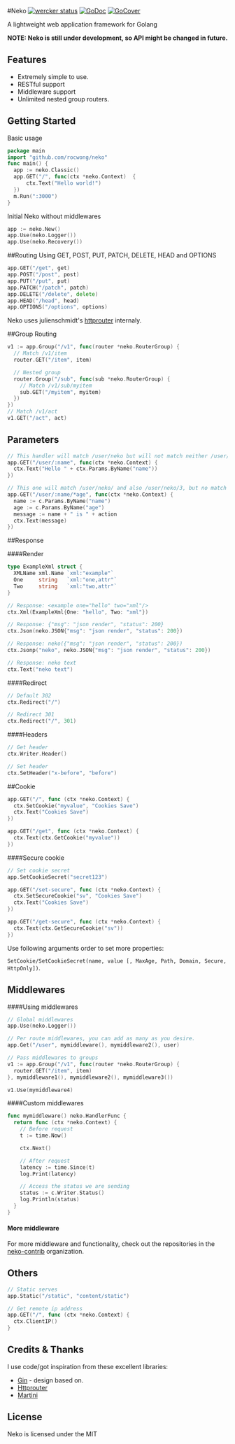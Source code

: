 #Neko
[![wercker status](https://app.wercker.com/status/2ab4b79cf2d418606e884c5d98d1ec0d/s "wercker status")](https://app.wercker.com/project/bykey/2ab4b79cf2d418606e884c5d98d1ec0d)
[![GoDoc](http://img.shields.io/badge/go-documentation-blue.svg?style=flat-square)](https://godoc.org/github.com/rocwong/neko)
[![GoCover](http://gocover.io/_badge/github.com/rocwong/neko)](http://gocover.io/github.com/rocwong/neko)

A lightweight web application framework for Golang

**NOTE: Neko is still under development, so API might be changed in future.**

## Features

* Extremely simple to use.
* RESTful support
* Middleware support
* Unlimited nested group routers.

## Getting Started
Basic usage
~~~go
package main
import "github.com/rocwong/neko"
func main() {
  app := neko.Classic()
  app.GET("/", func(ctx *neko.Context)  {
      ctx.Text("Hello world!")
  })
  m.Run(":3000")
}
~~~
Initial Neko without middlewares
~~~go
app := neko.New()
app.Use(neko.Logger())
app.Use(neko.Recovery())
~~~

##Routing
Using GET, POST, PUT, PATCH, DELETE, HEAD and OPTIONS
~~~go
app.GET("/get", get)
app.POST("/post", post)
app.PUT("/put", put)
app.PATCH("/patch", patch)
app.DELETE("/delete", delete)
app.HEAD("/head", head)
app.OPTIONS("/options", options)
~~~
Neko uses julienschmidt's [httprouter](https://github.com/julienschmidt/httprouter) internaly.


##Group Routing
~~~go
v1 := app.Group("/v1", func(router *neko.RouterGroup) {
  // Match /v1/item
  router.GET("/item", item)

  // Nested group
  router.Group("/sub", func(sub *neko.RouterGroup) {
    // Match /v1/sub/myitem
    sub.GET("/myitem", myitem)
  })
})
// Match /v1/act
v1.GET("/act", act)
~~~

## Parameters
~~~go
// This handler will match /user/neko but will not match neither /user/ or /user
app.GET("/user/:name", func(ctx *neko.Context) {
  ctx.Text("Hello " + ctx.Params.ByName("name"))
})

// This one will match /user/neko/ and also /user/neko/3, but no match /user/neko
app.GET("/user/:name/*age", func(ctx *neko.Context) {
  name := c.Params.ByName("name")
  age := c.Params.ByName("age")
  message := name + " is " + action
  ctx.Text(message)
})
~~~

##Response

####Render
~~~go
type ExampleXml struct {
  XMLName xml.Name `xml:"example"`
  One     string   `xml:"one,attr"`
  Two     string   `xml:"two,attr"`
}

// Response: <example one="hello" two="xml"/>
ctx.Xml(ExampleXml{One: "hello", Two: "xml"})
~~~

~~~go
// Response: {"msg": "json render", "status": 200}
ctx.Json(neko.JSON{"msg": "json render", "status": 200})

// Response: neko({"msg": "json render", "status": 200})
ctx.Jsonp("neko", neko.JSON{"msg": "json render", "status": 200})

// Response: neko text
ctx.Text("neko text")
~~~

####Redirect
~~~go
// Default 302
ctx.Redirect("/")

// Redirect 301
ctx.Redirect("/", 301)
~~~

####Headers
~~~go
// Get header
ctx.Writer.Header()

// Set header
ctx.SetHeader("x-before", "before")
~~~

##Cookie
~~~ go
app.GET("/", func (ctx *neko.Context) {
  ctx.SetCookie("myvalue", "Cookies Save")
  ctx.Text("Cookies Save")
})

app.GET("/get", func (ctx *neko.Context) {
  ctx.Text(ctx.GetCookie("myvalue"))
})
~~~
####Secure cookie
~~~ go
// Set cookie secret
app.SetCookieSecret("secret123")

app.GET("/set-secure", func (ctx *neko.Context) {
  ctx.SetSecureCookie("sv", "Cookies Save")
  ctx.Text("Cookies Save")
})

app.GET("/get-secure", func (ctx *neko.Context) {
  ctx.Text(ctx.GetSecureCookie("sv"))
})

~~~
Use following arguments order to set more properties:

`SetCookie/SetCookieSecret(name, value [, MaxAge, Path, Domain, Secure, HttpOnly])`.

## Middlewares

####Using middlewares
~~~go
// Global middlewares
app.Use(neko.Logger())

// Per route middlewares, you can add as many as you desire.
app.Get("/user", mymiddleware(), mymiddleware2(), user)

// Pass middlewares to groups
v1 := app.Group("/v1", func(router *neko.RouterGroup) {
  router.GET("/item", item)
}, mymiddleware1(), mymiddleware2(), mymiddleware3())

v1.Use(mymiddleware4)
~~~

####Custom middlewares
~~~go
func mymiddleware() neko.HandlerFunc {
  return func (ctx *neko.Context) {
    // Before request
    t := time.Now()

    ctx.Next()

    // After request
    latency := time.Since(t)
    log.Print(latency)

    // Access the status we are sending
    status := c.Writer.Status()
    log.Println(status)
  }
}
~~~

#### More middleware
For more middleware and functionality, check out the repositories in the  [neko-contrib](https://github.com/neko-contrib) organization.

## Others
~~~go
// Static serves
app.Static("/static", "content/static")

// Get remote ip address
app.GET("/", func (ctx *neko.Context) {
  ctx.ClientIP()
}
~~~


## Credits & Thanks
I use code/got inspiration from these excellent libraries:

*  [Gin](https://github.com/gin-gonic/gin) - design based on.
*  [Httprouter](https://github.com/julienschmidt/httprouter)
*  [Martini](https://github.com/go-martini/martini)


## License
Neko is licensed under the MIT